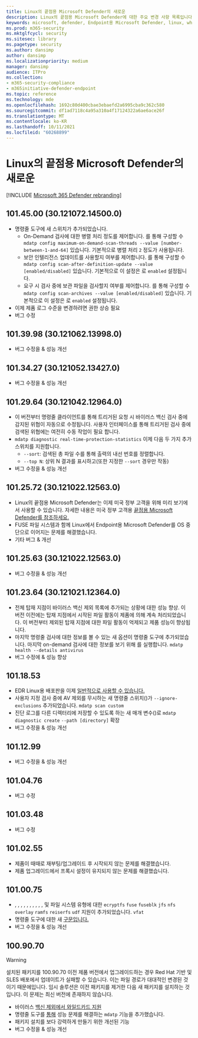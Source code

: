 ```yaml
---
title: Linux의 끝점용 Microsoft Defender의 새로운
description: Linux의 끝점용 Microsoft Defender에 대한 주요 변경 사항 목록입니다.
keywords: microsoft, defender, Endpoint용 Microsoft Defender, linux, whatsnew, release
ms.prod: m365-security
ms.mktglfcycl: security
ms.sitesec: library
ms.pagetype: security
ms.author: dansimp
author: dansimp
ms.localizationpriority: medium
manager: dansimp
audience: ITPro
ms.collection:
- m365-security-compliance
- m365initiative-defender-endpoint
ms.topic: reference
ms.technology: mde
ms.openlocfilehash: 1692c80d400cbae3ebaefd2a6995cba9c362c580
ms.sourcegitcommit: df1ad7118c4a95a310a4f17124322a6ae6ace26f
ms.translationtype: MT
ms.contentlocale: ko-KR
ms.lasthandoff: 10/11/2021
ms.locfileid: "60268899"
---
```

# <a name="whats-new-in-microsoft-defender-for-endpoint-on-linux"></a>Linux의 끝점용 Microsoft Defender의 새로운

[!INCLUDE [Microsoft 365 Defender rebranding](../../includes/microsoft-defender.md)]

## <a name="1014500-30121072145000"></a>101.45.00 (30.121072.14500.0)

- 명령줄 도구에 새 스위치가 추가되었습니다.
  - On-Demand 검사에 대한 병렬 처리 정도를 제어합니다. 를 통해 구성할 수 `mdatp config maximum-on-demand-scan-threads --value [number-between-1-and-64]` 있습니다. 기본적으로 병렬 처리 `2` 정도가 사용됩니다.
  - 보안 인텔리전스 업데이트를 사용할지 여부를 제어합니다. 를 통해 구성할 수 `mdatp config scan-after-definition-update --value [enabled/disabled]` 있습니다. 기본적으로 이 설정은 로 `enabled` 설정됩니다.
  - 요구 시 검사 중에 보관 파일을 검사할지 여부를 제어합니다. 를 통해 구성할 수 `mdatp config scan-archives --value [enabled/disabled]` 있습니다. 기본적으로 이 설정은 로 `enabled` 설정됩니다.
- 이제 제품 로그 수준을 변경하려면 권한 상승 필요
- 버그 수정

## <a name="1013998-30121062139980"></a>101.39.98 (30.121062.13998.0)

- 버그 수정을 & 성능 개선

## <a name="1013427-30121052134270"></a>101.34.27 (30.121052.13427.0)

- 버그 수정을 & 성능 개선

## <a name="1012964-30121042129640"></a>101.29.64 (30.121042.12964.0)

- 이 버전부터 명령줄 클라이언트를 통해 트리거된 요청 시 바이러스 백신 검사 중에 감지된 위협이 자동으로 수정됩니다. 사용자 인터페이스를 통해 트리거된 검사 중에 검색된 위협에는 여전히 수동 작업이 필요 합니다.
- `mdatp diagnostic real-time-protection-statistics` 이제 다음 두 가지 추가 스위치를 지원합니다.
  - `--sort`: 검색된 총 파일 수를 통해 출력의 내선 번호를 정렬합니다.
  - `--top N`: 상위 N 결과를 표시하고(또한 지정한 `--sort` 경우만 작동)
- 버그 수정을 & 성능 개선

## <a name="1012572-30121022125630"></a>101.25.72 (30.121022.12563.0)

- Linux의 끝점용 Microsoft Defender는 이제 미국 정부 고객을 위해 미리 보기에서 사용할 수 있습니다. 자세한 내용은 미국 정부 고객용 [끝점용 Microsoft Defender를 참조하세요.](gov.md)
- FUSE 파일 시스템과 함께 Linux에서 Endpoint용 Microsoft Defender를 OS 중단으로 이어지는 문제를 해결했습니다.
- 기타 버그 & 개선

## <a name="1012563-30121022125630"></a>101.25.63 (30.121022.12563.0)

- 버그 수정을 & 성능 개선

## <a name="1012364-30121021123640"></a>101.23.64 (30.121021.12364.0)

- 전체 탑재 지점이 바이러스 백신 제외 목록에 추가되는 상황에 대한 성능 향상. 이 버전 이전에는 탑재 지점에서 시작된 파일 활동이 제품에 의해 계속 처리되었습니다. 이 버전부터 제외된 탑재 지점에 대한 파일 활동이 억제되고 제품 성능이 향상됩니다.
- 마지막 명령줄 검사에 대한 정보를 볼 수 있는 새 옵션이 명령줄 도구에 추가되었습니다. 마지막 on-demand 검사에 대한 정보를 보기 위해 를 실행합니다. `mdatp health --details antivirus`
- 버그 수정에 & 성능 향상

## <a name="1011853"></a>101.18.53

- EDR Linux용 배포판을 이제 [일반적으로 사용할 수 있습니다.](https://techcommunity.microsoft.com/t5/microsoft-defender-for-endpoint/edr-for-linux-is-now-is-generally-available/ba-p/2048539)
- 사용자 지정 검사 중에 AV 제외를 무시하는 새 명령줄 스위치()가 `--ignore-exclusions` 추가되었습니다. `mdatp scan custom`
- 진단 로그를 다른 디렉터리에 저장할 수 있도록 하는 새 매개 변수()로 `mdatp diagnostic create` `--path [directory]` 확장
- 버그 수정을 & 성능 개선

## <a name="1011299"></a>101.12.99

- 버그 수정을 & 성능 개선

## <a name="1010476"></a>101.04.76

- 버그 수정

## <a name="1010348"></a>101.03.48

- 버그 수정

## <a name="1010255"></a>101.02.55

- 제품이 때때로 재부팅/업그레이드 후 시작되지 않는 문제를 해결했습니다.
- 제품 업그레이드에서 프록시 설정이 유지되지 않는 문제를 해결했습니다.

## <a name="1010075"></a>101.00.75

- , , , , , , , , , , 및 파일 시스템 유형에 대한 `ecryptfs` `fuse` `fuseblk` `jfs` `nfs` `overlay` `ramfs` `reiserfs` `udf` 지원이 추가되었습니다. `vfat`
- 명령줄 도구에 대한 새 [구문입니다.](linux-resources.md#configure-from-the-command-line)
- 버그 수정을 & 성능 개선

## <a name="1009070"></a>100.90.70

> [!WARNING]
> 설치된 패키지를 100.90.70 이전 제품 버전에서 업그레이드하는 경우 Red Hat 기반 및 SLES 배포에서 업데이트가 실패할 수 있습니다. 이는 파일 경로가 대대적인 변경된 것이기 때문에입니다. 임시 솔루션은 이전 패키지를 제거한 다음 새 패키지를 설치하는 것입니다. 이 문제는 최신 버전에 존재하지 않습니다.

- 바이러스 [백신 제외에서 와일드카드 지원](linux-exclusions.md#supported-exclusion-types)
- 명령줄 도구를 [통해](linux-support-perf.md) 성능 문제를 해결하는 `mdatp` 기능을 추가했습니다.
- 패키지 설치를 보다 강력하게 만들기 위한 개선된 기능
- 버그 수정을 & 성능 개선
